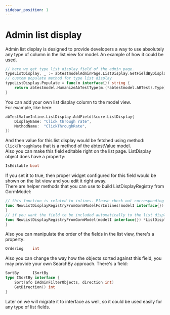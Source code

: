 ```yaml
---
sidebar_position: 1
---
```


# Admin list display

Admin list display is designed to provide developers a way to use absolutely any type of column in the list view for model.
An example of how it could be used.
```go
// here we get type list display field of the admin page.
typeListDisplay, _ := abtestmodelAdminPage.ListDisplay.GetFieldByDisplayName("Type")
// custom populate method for type list display
typeListDisplay.Populate = func(m interface{}) string {
	return abtestmodel.HumanizeAbTestType(m.(*abtestmodel.ABTest).Type)
}
```
You can add your own list display column to the model view.  
For example, like here:
```go
abTestValueInline.ListDisplay.AddField(&core.ListDisplay{
	DisplayName: "Click through rate",
	MethodName:  "ClickThroughRate",
})
```
And then value for this list display would be fetched using method: `ClickThroughRate` that is a method of the abtestValue model.  
Also you can make this field editable right on the list page. ListDisplay object does have a property:
```go
IsEditable bool
```
If you set it to true, then proper widget configured for this field would be shown on the list view and you edit it right away.  
There are helper methods that you can use to build ListDisplayRegistry from GormModel:
```go
// this function is related to inlines. Please check out corresponding part of the documentation.
func NewListDisplayRegistryFromGormModelForInlines(modelI interface{}) *ListDisplayRegistry {
}
// if you want the field to be included automatically to the list display registry, then please specify tag for the field: gomonolith: "list"
func NewListDisplayRegistryFromGormModel(modelI interface{}) *ListDisplayRegistry {
}
```
Also you can manipulate the order of the fields in the list view, there's a property:
```go
Ordering    int
```
Also you can change the way how the objects sorted against this field, you may provide your own SearchBy approach. There's a field:
```go
SortBy      ISortBy
type ISortBy interface {
	Sort(afo IAdminFilterObjects, direction int)
	GetDirection() int
}
```
Later on we will migrate it to interface as well, so it could be used easily for any type of list fields.
